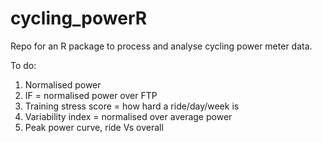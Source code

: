# cycling_powerR

Repo for an R package to process and analyse cycling power meter data.

To do:

1. Normalised power
2. IF = normalised power over FTP
3. Training stress score = how hard a ride/day/week is
4. Variability index = normalised over average power
5. Peak power curve, ride Vs overall


